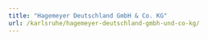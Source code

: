 ```yaml
---
title: "Hagemeyer Deutschland GmbH & Co. KG"
url: /karlsruhe/hagemeyer-deutschland-gmbh-und-co-kg/
---
```

